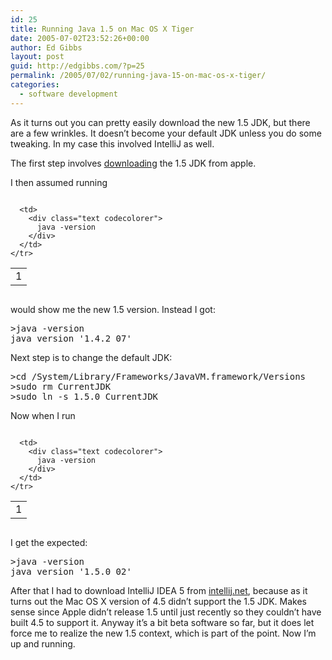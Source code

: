 ```yaml
---
id: 25
title: Running Java 1.5 on Mac OS X Tiger
date: 2005-07-02T23:52:26+00:00
author: Ed Gibbs
layout: post
guid: http://edgibbs.com/?p=25
permalink: /2005/07/02/running-java-15-on-mac-os-x-tiger/
categories:
  - software development
---
```

As it turns out you can pretty easily download the new 1.5 JDK, but there are a few wrinkles. It doesn&#8217;t become your default JDK unless you do some tweaking. In my case this involved IntelliJ as well.

The first step involves [downloading](http://www.apple.com/support/downloads/java2se50release1.html) the 1.5 JDK from apple.

I then assumed running

<div class="codecolorer-container text vibrant overflow-off" style="overflow:auto;white-space:nowrap;">
  <table cellspacing="0" cellpadding="0">
    <tr>
      <td class="line-numbers">
        <div>
          1<br />
        </div>
      </td>
      
      <td>
        <div class="text codecolorer">
          java -version
        </div>
      </td>
    </tr>
  </table>
</div>

would show me the new 1.5 version. Instead I got:

<pre>>java -version
java version '1.4.2_07'
</pre>

Next step is to change the default JDK:

<pre>>cd /System/Library/Frameworks/JavaVM.framework/Versions 
>sudo rm CurrentJDK 
>sudo ln -s 1.5.0 CurrentJDK 
</pre>

Now when I run

<div class="codecolorer-container text vibrant overflow-off" style="overflow:auto;white-space:nowrap;">
  <table cellspacing="0" cellpadding="0">
    <tr>
      <td class="line-numbers">
        <div>
          1<br />
        </div>
      </td>
      
      <td>
        <div class="text codecolorer">
          java -version
        </div>
      </td>
    </tr>
  </table>
</div>

I get the expected:

<pre>>java -version
java version '1.5.0_02'
</pre>

After that I had to download IntelliJ IDEA 5 from [intellij.net](http://intellij.net/), because as it turns out the Mac OS X version of 4.5 didn&#8217;t support the 1.5 JDK. Makes sense since Apple didn&#8217;t release 1.5 until just recently so they couldn&#8217;t have built 4.5 to support it. Anyway it&#8217;s a bit beta software so far, but it does let force me to realize the new 1.5 context, which is part of the point. Now I&#8217;m up and running.